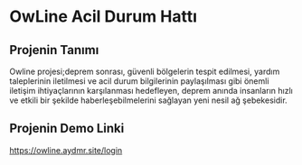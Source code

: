 # OwLine Acil Durum Hattı
## Projenin Tanımı
Owline projesi;deprem sonrası, güvenli bölgelerin tespit edilmesi, yardım taleplerinin iletilmesi ve acil durum bilgilerinin paylaşılması gibi önemli iletişim ihtiyaçlarının karşılanması hedefleyen, deprem anında insanların hızlı ve etkili bir şekilde haberleşebilmelerini sağlayan yeni nesil ağ şebekesidir.
## Projenin Demo Linki
https://owline.aydmr.site/login
